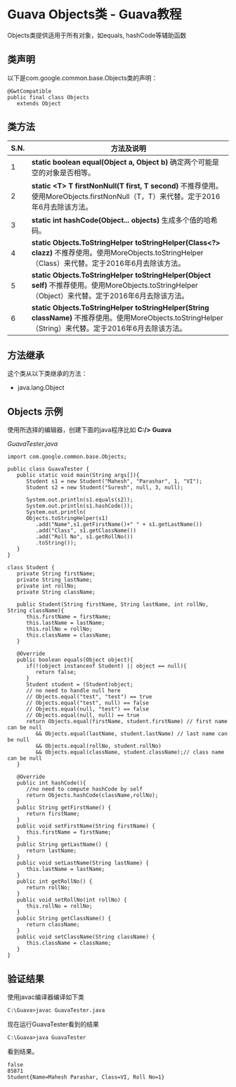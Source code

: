 # Guava Objects类 - Guava教程

Objects类提供适用于所有对象，如equals, hashCode等辅助函数

## 类声明

以下是com.google.common.base.Objects类的声明：

```
@GwtCompatible
public final class Objects
   extends Object

```

## 类方法

| S.N. | 方法及说明 |
| --- | --- |
| 1 | **static boolean equal(Object a, Object b)** 确定两个可能是空的对象是否相等。 |
| 2 | **static &lt;T&gt; T firstNonNull(T first, T second)** 不推荐使用。使用MoreObjects.firstNonNull（T，T）来代替。定于2016年6月去除该方法。 |
| 3 | **static int hashCode(Object... objects)** 生成多个值的哈希码。 |
| 4 | **static Objects.ToStringHelper toStringHelper(Class&lt;?&gt; clazz)** 不推荐使用。使用MoreObjects.toStringHelper（Class）来代替。定于2016年6月去除该方法。 |
| 5 | **static Objects.ToStringHelper toStringHelper(Object self)** 不推荐使用。使用MoreObjects.toStringHelper（Object）来代替。定于2016年6月去除该方法。 |
| 6 | **static Objects.ToStringHelper toStringHelper(String className)** 不推荐使用。使用MoreObjects.toStringHelper（String）来代替。定于2016年6月去除该方法。 |

## 方法继承

这个类从以下类继承的方法：

*   java.lang.Object

## Objects 示例

使用所选择的编辑器，创建下面的java程序比如 **C:/&gt; Guava**

_GuavaTester.java_

```
import com.google.common.base.Objects;

public class GuavaTester {
   public static void main(String args[]){
      Student s1 = new Student("Mahesh", "Parashar", 1, "VI");    
      Student s2 = new Student("Suresh", null, 3, null);    

      System.out.println(s1.equals(s2));
      System.out.println(s1.hashCode());    
      System.out.println(
      Objects.toStringHelper(s1)
         .add("Name",s1.getFirstName()+" " + s1.getLastName())
         .add("Class", s1.getClassName())
         .add("Roll No", s1.getRollNo())
         .toString());
   }
}

class Student {
   private String firstName;
   private String lastName;
   private int rollNo;
   private String className;

   public Student(String firstName, String lastName, int rollNo, String className){
      this.firstName = firstName;
      this.lastName = lastName;
      this.rollNo = rollNo;
      this.className = className;        
   }

   @Override
   public boolean equals(Object object){
      if(!(object instanceof Student) || object == null){
         return false;
      }
      Student student = (Student)object;
      // no need to handle null here        
      // Objects.equal("test", "test") == true
      // Objects.equal("test", null) == false
      // Objects.equal(null, "test") == false
      // Objects.equal(null, null) == true        
      return Objects.equal(firstName, student.firstName) // first name can be null
         && Objects.equal(lastName, student.lastName) // last name can be null
         && Objects.equal(rollNo, student.rollNo)    
         && Objects.equal(className, student.className);// class name can be null
   }

   @Override
   public int hashCode(){
      //no need to compute hashCode by self
      return Objects.hashCode(className,rollNo);
   }
   public String getFirstName() {
      return firstName;
   }
   public void setFirstName(String firstName) {
      this.firstName = firstName;
   }
   public String getLastName() {
      return lastName;
   }
   public void setLastName(String lastName) {
      this.lastName = lastName;
   }
   public int getRollNo() {
      return rollNo;
   }
   public void setRollNo(int rollNo) {
      this.rollNo = rollNo;
   }
   public String getClassName() {
      return className;
   }
   public void setClassName(String className) {
      this.className = className;
   }
}

```

## 验证结果

使用javac编译器编译如下类

```
C:\Guava>javac GuavaTester.java

```

现在运行GuavaTester看到的结果

```
C:\Guava>java GuavaTester

```

看到结果。

```
false
85871
Student{Name=Mahesh Parashar, Class=VI, Roll No=1}
```

